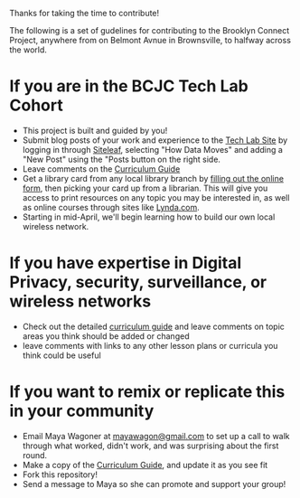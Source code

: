Thanks for taking the time to contribute!

The following is a set of gudelines for contributing to the Brooklyn Connect Project, anywhere from on Belmont Avnue in Brownsville, to halfway across the world. 

# If you are in the BCJC Tech Lab Cohort
- This project is built and guided by you!
- Submit blog posts of your work and experience to the [Tech Lab Site](https://mayawagon.github.io/datamoves/) by logging in through [Siteleaf](https://www.siteleaf.com/), selecting "How Data Moves" and adding a "New Post" using the "Posts button on the right side.
- Leave comments on the [Curriculum Guide](https://docs.google.com/document/d/1sZLhq8VYMmUQGTuuZ0I7k-LEnMXuVUUwcUOOeXRQPus/edit?usp=sharing)
- Get a library card from any local library branch by [filling out the online form](https://www.bklynlibrary.org/use-the-library/borrow), then picking your card up from a librarian. This will give you access to print resources on any topic you may be interested in, as well as online courses through sites like [Lynda.com](https://www.lynda.com/portal/Patron?org=bklynlibrary.org).
- Starting in mid-April, we'll begin learning how to build our own local wireless network.

# If you have expertise in Digital Privacy, security, surveillance, or wireless networks
- Check out the detailed [curriculum guide](https://docs.google.com/document/d/1sZLhq8VYMmUQGTuuZ0I7k-LEnMXuVUUwcUOOeXRQPus/edit?usp=sharing) and leave comments on topic areas you think should be added or changed
- leave comments with links to any other lesson plans or curricula you think could be useful

# If you want to remix or replicate this in your community
- Email Maya Wagoner at mayawagon@gmail.com to set up a call to walk through what worked, didn't work, and was surprising about the first round.
- Make a copy of the [Curriculum Guide](https://docs.google.com/document/d/1sZLhq8VYMmUQGTuuZ0I7k-LEnMXuVUUwcUOOeXRQPus/edit?usp=sharing), and update it as you see fit
- Fork this repository!
- Send a message to Maya so she can promote and support your group!
